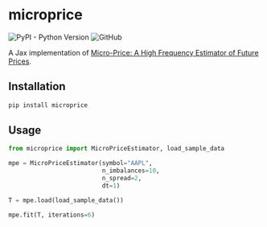 # microprice

![PyPI - Python Version](https://img.shields.io/pypi/pyversions/microprice)
![GitHub](https://img.shields.io/github/license/alexandrebrilhante/microprice)

A Jax implementation of [Micro-Price: A High Frequency Estimator of Future Prices](https://papers.ssrn.com/sol3/papers.cfm?abstract_id=2970694).

## Installation
```bash
pip install microprice
```

## Usage
```python
from microprice import MicroPriceEstimator, load_sample_data

mpe = MicroPriceEstimator(symbol="AAPL",
                          n_imbalances=10,
                          n_spread=2,
                          dt=1)

T = mpe.load(load_sample_data())

mpe.fit(T, iterations=6)
```